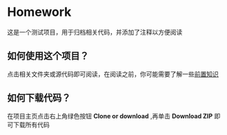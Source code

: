 # Homework
  这是一个测试项目，用于归档相关代码，并添加了注释以方便阅读

## 如何使用这个项目？
  点击相关文件夹或源代码即可阅读，在阅读之前，你可能需要了解一些[前置知识](./前置基础)
 
## 如何下载代码？
  在项目主页点击右上角绿色按钮 **Clone or download** ,再单击 **Download ZIP** 即可下载所有代码